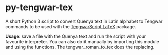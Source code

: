 # py-tengwar-tex
A short Python 3 script to convert Quenya text in Latin alphabet to Tengwar commands to be used with the [TengwarScript LaTeX](https://www.ctan.org/tex-archive/macros/latex/contrib/tengwarscript) package.

**Usage**: save a file with the Quenya text and run the script with your favourite interpreter.  You can also do it manually by importing this module and using the functions. The tengwar_roman_to_tex does the replacing. 
